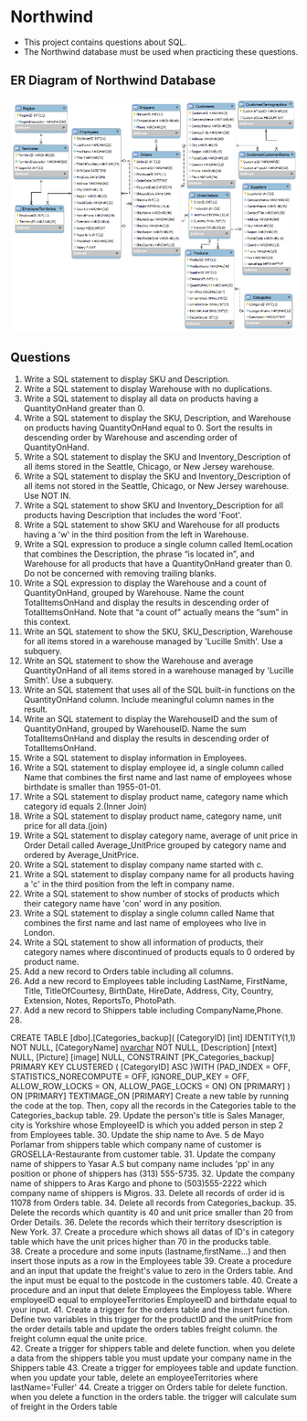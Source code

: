 # Northwind
- This project contains questions about SQL. 
- The Northwind database must be used when practicing these questions.
## ER Diagram of Northwind Database
![](northwind-er-relationship.png)
## Questions
1. Write a SQL statement to display SKU and Description.
2. Write a SQL statement to display Warehouse with 
no duplications.
3. Write a SQL statement to display all data on products having a 
QuantityOnHand greater than 0.
4. Write a SQL statement to display the SKU, Description, and 
Warehouse on products
having QuantityOnHand equal to 0. 
Sort the results in descending order by Warehouse
and ascending order of QuantityOnHand.
5. Write a SQL statement to display the SKU and Inventory_Description of all items stored in the
Seattle, Chicago, or New Jersey warehouse.
6. Write a SQL statement to display the SKU and Inventory_Description of all items not stored in the
Seattle, Chicago, or New Jersey warehouse. Use NOT IN.
7. Write a SQL statement to show SKU and Inventory_Description for all products having Description
that includes the word 'Foot'.
8. Write a SQL statement to show SKU and Warehouse for all products having a 'w' in the
third position from the left in Warehouse.
9. Write a SQL expression to produce a single column called ItemLocation that combines
the Description, the phrase “is located in”, and Warehouse for all products that have a
QuantityOnHand greater than 0. Do not be concerned with removing trailing blanks.
10. Write a SQL expression to display the Warehouse and a count of QuantityOnHand,
grouped by Warehouse. Name the count TotalItemsOnHand and display the results in
descending order of TotalItemsOnHand.
Note that “a count of” actually means the “sum” in this context. 
11. Write an SQL statement to show the SKU, SKU_Description, Warehouse 
for all items stored in a warehouse managed by 'Lucille Smith'. Use a subquery.
12. Write an SQL statement to show the Warehouse and average QuantityOnHand 
of all items stored in a warehouse managed by 'Lucille Smith'. Use a subquery.
13. Write an SQL statement that uses all of the SQL built-in functions 
on the QuantityOnHand column. Include meaningful column names in the result.
14. Write an SQL statement to display the WarehouseID and the sum of QuantityOnHand, 
grouped by WarehouseID. Name the sum TotalItemsOnHand and display the results 
in descending order of TotalItemsOnHand.
15. Write a SQL statement to display information in Employees.
16. Write a SQL statement to display employee id, a single column called Name that combines the first name and last name of employees whose birthdate is smaller than 1955-01-01.
17. Write a SQL statement to display product name, category name which category id equals 2.(Inner Join)
18. Write a SQL statement to display product name, category name, unit price for all data.(join)
19. Write a SQL statement to display category name, average of unit price in Order Detail called Average_UnitPrice grouped by category name and ordered by Average_UnitPrice.
20. Write a SQL statement to display company name started with c.
21. Write a SQL statement to display company name for all products having a 'c' in the third position from the left in company name.
22. Write a SQL statement to show number of stocks of products which their category name have 'con' word in any position.
23. Write a SQL statement to display a single column called Name that combines the first name and last name of employees who live in London.
24. Write a SQL statement to show all information of products, their category names where discontinued of products equals to 0 ordered by product name.
25. Add a new record to Orders table including all columns.
26. Add a new record to Employees table including LastName, FirstName, Title, TitleOfCourtesy, BirthDate, HireDate, Address, City, Country, Extension, Notes, ReportsTo, PhotoPath.
27. Add a new record to Shippers table including CompanyName,Phone.
28.
CREATE TABLE [dbo].[Categories_backup](
	[CategoryID] [int] IDENTITY(1,1) NOT NULL,
	[CategoryName] [nvarchar](15) NOT NULL,
	[Description] [ntext] NULL,
	[Picture] [image] NULL,
 CONSTRAINT [PK_Categories_backup] PRIMARY KEY CLUSTERED 
(
	[CategoryID] ASC
)WITH (PAD_INDEX = OFF, STATISTICS_NORECOMPUTE = OFF, IGNORE_DUP_KEY = OFF, ALLOW_ROW_LOCKS = ON, ALLOW_PAGE_LOCKS = ON) ON [PRIMARY]
) ON [PRIMARY] TEXTIMAGE_ON [PRIMARY]
Create a new table by running the code at the top. Then, copy all the records in the Categories table to the Categories_backup table.
29. Update the person's title is Sales Manager, city is Yorkshire whose EmployeeID is which you added person in step 2 from Employees table.
30. Update the ship name to Ave. 5 de Mayo Porlamar from shippers table which company name of customer is GROSELLA-Restaurante from customer table.
31. Update the company name of shippers to Yasar A.S but company name includes 'pp' in any position or  phone of shippers has (313) 555-5735.
32. Update the company name of shippers to Aras Kargo and phone to (503)555-2222 which company name of shippers is Migros.
33. Delete all records of order id is 11078  from Orders table.
34. Delete all records from Categories_backup.
35. Delete the records which quantity is 40 and unit price smaller than 20 from Order Details.
36. Delete the records which their territory dsescription is New York.
37. Create a procedure which shows all datas of ID's in category table which have the unit prices higher than 70 in the producks table.  
38. Create a procedure and some inputs (lastname,firstName...) and then insert those inputs as a row in the Employees table 
39. Create a procedure and an input that update the freight's value to zero in the Orders table. And the input must be equal to the 
postcode in the customers table.
40. Create a procedure and an input that delete Employees the Employess table. Where employeeID equal to employeeTerritories EmployeeID and 
birthdate equal to your input.
41. Create a trigger for the orders table and the insert function. Define two variables in this trigger for the 
productID and the unitPrice from the order details table and update the orders tables freight column. the freight column equal the unite price.  
42. Create a trigger for shippers table and delete function. when you delete a data from the shippers table you must update your 
company name in the Shippers table
43. Create a trigger for employees table and update function. when you update your table, delete an employeeTerritories where lastName='Fuller'
44. Create a trigger on Orders table for delete function. when you delete a function in the orders table. the trigger will calculate sum of 
freight in the Orders table
